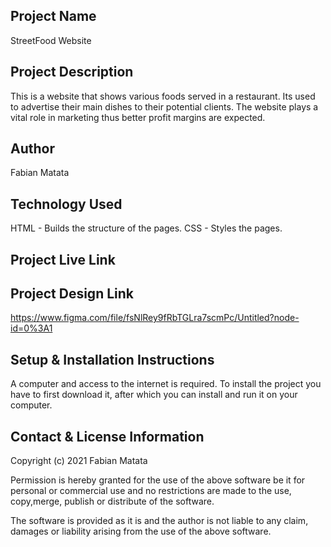 
## Project Name
StreetFood Website

## Project Description
This is a website that shows various foods served in a restaurant. Its used to advertise their main dishes to their potential clients.
The website plays a vital role in marketing thus better profit margins are expected.

## Author
Fabian Matata

## Technology Used
HTML - Builds the structure of the pages.
CSS - Styles the pages.

## Project Live Link

## Project Design Link
https://www.figma.com/file/fsNlRey9fRbTGLra7scmPc/Untitled?node-id=0%3A1

## Setup & Installation Instructions
A computer and access to the internet is required.
To install the project you have to first download it, after which you can install and run it on your computer.


## Contact & License Information 
Copyright (c) 2021 Fabian Matata

Permission is hereby granted for the use of the above software be it for personal or commercial use and no restrictions are made to the  use, copy,merge, publish or distribute of the software.

The software is provided as it is and the author is not liable to any claim, damages or liability arising from the use of the above software.